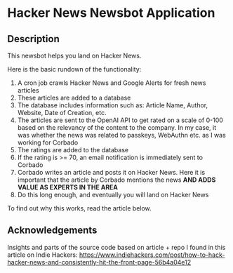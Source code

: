 # Hacker News Newsbot Application

## Description

This newsbot helps you land on Hacker News.  

Here is the basic rundown of the functionality:
1. A cron job crawls Hacker News and Google Alerts for fresh news articles
2. These articles are added to a database
3. The database includes information such as: Article Name, Author, Website, Date of Creation, etc. 
4. The articles are sent to the OpenAI API to get rated on a scale of 0-100 based on the relevancy of the content to the company. In my case, it was whether the news was related to passkeys, WebAuthn etc. as I was working for Corbado
5. The ratings are added to the database
6. If the rating is >= 70, an email notification is immediately sent to Corbado
7. Corbado writes an article and posts it on Hacker News. Here it is important that the article by Corbado mentions the news **AND ADDS VALUE AS EXPERTS IN THE AREA**
8. Do this long enough, and eventually you will land on Hacker News

To find out why this works, read the article below.

## Acknowledgements

Insights and parts of the source code based on article + repo I found in this article on Indie Hackers: https://www.indiehackers.com/post/how-to-hack-hacker-news-and-consistently-hit-the-front-page-56b4a04e12

